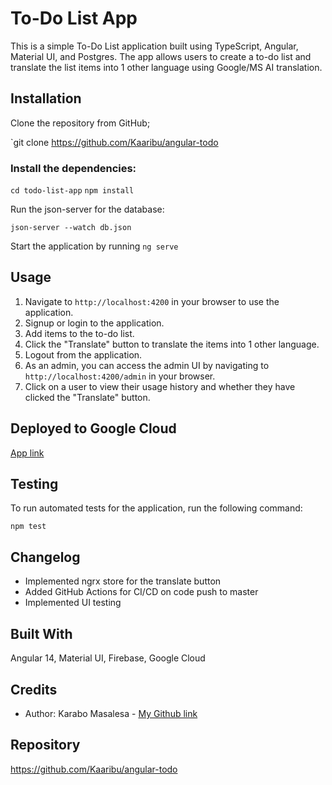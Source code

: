 # To-Do List App

This is a simple To-Do List application built using TypeScript, Angular, Material UI, and Postgres. The app allows users to create a to-do list and translate the list items into 1 other language using Google/MS AI translation.
## Installation

Clone the repository from GitHub;

`git clone https://github.com/Kaaribu/angular-todo

### Install the dependencies:

`cd todo-list-app` 
`npm install` 

Run the json-server for the database:

`json-server --watch db.json`

Start the application by running `ng serve`

## Usage
1. Navigate to `http://localhost:4200` in your browser to use the application.
2. Signup or login to the application.
3. Add items to the to-do list.
4. Click the "Translate" button to translate the items into 1 other language.
5. Logout from the application.
6. As an admin, you can access the admin UI by navigating to `http://localhost:4200/admin` in your browser.
7.  Click on a user to view their usage history and whether they have clicked the "Translate" button.

## Deployed to Google Cloud

 [App link](https://karabo-todo.web.app)

## Testing

To run automated tests for the application, run the following command:

`npm test`

## Changelog
-  Implemented ngrx store for the translate button
- Added GitHub Actions for CI/CD on code push to master
- Implemented UI testing 


## Built With
Angular 14, Material UI, Firebase, Google Cloud

## Credits

- Author: Karabo Masalesa - [My Github link](https://github.com/Kaaribu)

## Repository

https://github.com/Kaaribu/angular-todo
